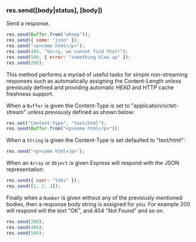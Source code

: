 <h3 id='res.send'>res.send([body|status], [body])</h3>

Send a response.

```js
res.send(Buffer.from("whoop"));
res.send({ some: "json" });
res.send("<p>some html</p>");
res.send(404, "Sorry, we cannot find that!");
res.send(500, { error: "something blew up" });
res.send(200);
```

This method performs a myriad of
useful tasks for simple non-streaming responses such
as automatically assigning the Content-Length unless
previously defined and providing automatic <em>HEAD</em> and
HTTP cache freshness support.

When a `Buffer` is given
the Content-Type is set to "application/octet-stream"
unless previously defined as shown below:

```js
res.set("Content-Type", "text/html");
res.send(Buffer.from("<p>some html</p>"));
```

When a `String` is given the
Content-Type is set defaulted to "text/html":

```js
res.send("<p>some html</p>");
```

When an `Array` or `Object` is
given Express will respond with the JSON representation:

```js
res.send({ user: "tobi" });
res.send([1, 2, 3]);
```

Finally when a `Number` is given without
any of the previously mentioned bodies, then a response
body string is assigned for you. For example 200 will
respond will the text "OK", and 404 "Not Found" and so on.

```js
res.send(200);
res.send(404);
res.send(500);
```

